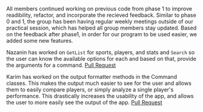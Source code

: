 All members continued working on previous code from phase 1 to improve readibility, refactor, and incorporate the recieved feedback. Similar to phase 0 and 1, the group has been having regular weekly meetings outside of our practical session, which has helped all group members stay updated. Based on the feedback after phase1, in order for our program to be used easier, we added some new features. 

Nazanin has worked on `GetList` for sports, players, and stats and `Search` so the user can know the available options for each and based on that, provide the arguments for a command.
[Pull Request](https://github.com/CSC207-UofT/course-project-sports-agents/actions/runs/1542419457)


Karim has worked on the output formatter methods in the Command classes. 
This makes the output much easier to see for the user and allows them to easily
compare players, or simply analyze a single player's performance. This
drastically increases the usability of the app, and allows the user to more easily
see the output of the app. [Pull Request](https://github.com/CSC207-UofT/course-project-sports-agents/pull/46)